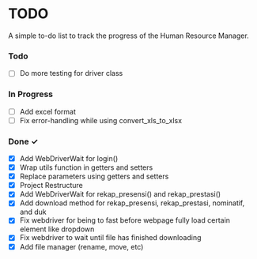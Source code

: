 # TODO

A simple to-do list to track the progress of the Human Resource Manager.

### Todo

- [ ] Do more testing for driver class

### In Progress

- [ ] Add excel format
- [ ] Fix error-handling while using convert_xls_to_xlsx

### Done ✓

- [x] Add WebDriverWait for login()
- [x] Wrap utils function in getters and setters
- [x] Replace parameters using getters and setters
- [x] Project Restructure
- [x] Add WebDriverWait for rekap_presensi() and rekap_prestasi()
- [x] Add download method for rekap_presensi, rekap_prestasi, nominatif, and duk
- [x] Fix webdriver for being to fast before webpage fully load certain element like dropdown
- [x] Fix webdriver to wait until file has finished downloading
- [x] Add file manager (rename, move, etc)